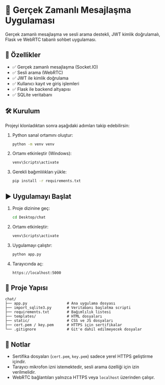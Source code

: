 # 📱 Gerçek Zamanlı Mesajlaşma Uygulaması

Gerçek zamanlı mesajlaşma ve sesli arama destekli, JWT kimlik doğrulamalı, Flask ve WebRTC tabanlı sohbet uygulaması.

## 🚀 Özellikler

- ✅ Gerçek zamanlı mesajlaşma (Socket.IO)
- ✅ Sesli arama (WebRTC)
- ✅ JWT ile kimlik doğrulama
- ✅ Kullanıcı kayıt ve giriş işlemleri
- ✅ Flask ile backend altyapısı
- ✅ SQLite veritabanı

## 🛠️ Kurulum

Projeyi klonladıktan sonra aşağıdaki adımları takip edebilirsin:

1. Python sanal ortamını oluştur:
   ```bash
   python -m venv venv
   ```

2. Ortamı etkinleştir (Windows):
   ```bash
   venv\Scripts\activate
   ```

3. Gerekli bağımlılıkları yükle:
   ```bash
   pip install -r requirements.txt
   ```

## ▶️ Uygulamayı Başlat

1. Proje dizinine geç:
   ```bash
   cd Desktop/chat
   ```

2. Ortamı etkinleştir:
   ```bash
   venv\Scripts\activate
   ```

3. Uygulamayı çalıştır:
   ```bash
   python app.py
   ```

4. Tarayıcında aç:
   ```
   https://localhost:5000
   ```

## 📁 Proje Yapısı

```
chat/
├── app.py                  # Ana uygulama dosyası
├── import_sqlite3.py       # Veritabanı başlatma scripti
├── requirements.txt        # Bağımlılık listesi
├── templates/              # HTML dosyaları
├── static/                 # CSS ve JS dosyaları
├── cert.pem / key.pem      # HTTPS için sertifikalar
└── .gitignore              # Git'e dahil edilmeyecek dosyalar
```

## 📌 Notlar

- Sertifika dosyaları (`cert.pem`, `key.pem`) sadece yerel HTTPS geliştirme içindir.
- Tarayıcı mikrofon izni istemektedir, sesli arama özelliği için izin verilmelidir.
- WebRTC bağlantıları yalnızca HTTPS veya `localhost` üzerinden çalışır.

